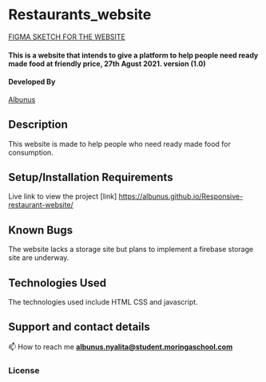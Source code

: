 # Restaurants_website

[FIGMA SKETCH FOR THE WEBSITE](https://www.figma.com/file/WKDhLbrGHOXwRiBsY4rtNW/restaurant-website?node-id=0%3A1)


#### This is a website that intends to give a platform to help people need ready made food at friendly price, 27th Agust 2021. version (1.0)
#### Developed By 
[Albunus](https://github.com/albunus)

## Description
 This website is made to help people who need ready made food for consumption.
 
## Setup/Installation Requirements

Live link to view the project [link]  https://albunus.github.io/Responsive-restaurant-website/

## Known Bugs
The website lacks a storage site but plans to implement a firebase storage site are underway.

## Technologies Used
The technologies used include HTML CSS and javascript.

<!-- ## Design of our project -->

## Support and contact details
📫 How to reach me **albunus.nyalita@student.moringaschool.com**
### License

